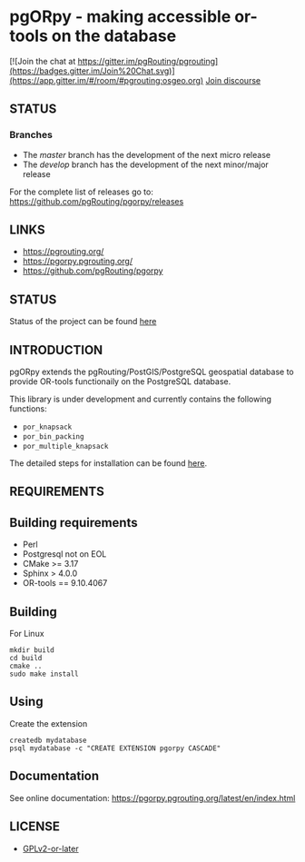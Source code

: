 # pgORpy - making accessible or-tools on the database

[![Join the chat at
https://gitter.im/pgRouting/pgrouting](https://badges.gitter.im/Join%20Chat.svg)](https://app.gitter.im/#/room/#pgrouting:osgeo.org)
[Join discourse](https://discourse.osgeo.org/c/pgrouting/15)

## STATUS

### Branches

* The *master* branch has the development of the next micro release
* The *develop* branch has the development of the next minor/major release

For the complete list of releases go to:
https://github.com/pgRouting/pgorpy/releases

## LINKS

* https://pgrouting.org/
* https://pgorpy.pgrouting.org/
* https://github.com/pgRouting/pgorpy

## STATUS

Status of the project can be found [here](https://github.com/pgRouting/pgorpy/wiki#status)


## INTRODUCTION

pgORpy extends the pgRouting/PostGIS/PostgreSQL geospatial database to provide OR-tools functionaily on the PostgreSQL
database.

This library is under development and currently contains the following functions:

* `por_knapsack`
* `por_bin_packing`
* `por_multiple_knapsack`

The detailed steps for installation can be found [here](https://pgorpy.pgrouting.org/latest/en/installation.html).

## REQUIREMENTS

Building requirements
--------------------
* Perl
* Postgresql not on EOL
* CMake >= 3.17
* Sphinx > 4.0.0
* OR-tools == 9.10.4067

## Building

For Linux

	mkdir build
	cd build
	cmake ..
	sudo make install

## Using

Create the extension

	createdb mydatabase
	psql mydatabase -c "CREATE EXTENSION pgorpy CASCADE"

## Documentation

See online documentation: https://pgorpy.pgrouting.org/latest/en/index.html

## LICENSE

* [GPLv2-or-later](https://github.com/pgrouting/pgorpy/blob/main/LICENSE.md)
